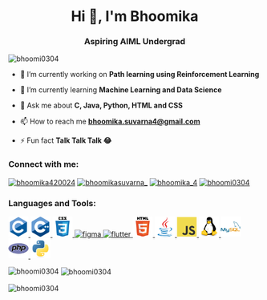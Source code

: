 <h1 align="center">Hi 👋, I'm Bhoomika</h1>
<h3 align="center">Aspiring AIML Undergrad</h3>

<p align="left"> <img src="https://komarev.com/ghpvc/?username=bhoomi0304&label=Profile%20views&color=0e75b6&style=flat" alt="bhoomi0304" /> </p>

- 🔭 I’m currently working on **Path learning using Reinforcement Learning**

- 🌱 I’m currently learning **Machine Learning and Data Science**

- 💬 Ask me about **C, Java, Python, HTML and CSS**

- 📫 How to reach me **bhoomika.suvarna4@gmail.com**

- ⚡ Fun fact **Talk Talk Talk 😂**

<h3 align="left">Connect with me:</h3>
<p align="left">
<a href="https://linkedin.com/in/bhoomika420024" target="blank"><img align="center" src="https://raw.githubusercontent.com/rahuldkjain/github-profile-readme-generator/master/src/images/icons/Social/linked-in-alt.svg" alt="bhoomika420024" height="30" width="40" /></a>
<a href="https://instagram.com/bhoomikasuvarna_" target="blank"><img align="center" src="https://raw.githubusercontent.com/rahuldkjain/github-profile-readme-generator/master/src/images/icons/Social/instagram.svg" alt="bhoomikasuvarna_" height="30" width="40" /></a>
<a href="https://www.codechef.com/users/bhoomika_4" target="blank"><img align="center" src="https://cdn.jsdelivr.net/npm/simple-icons@3.1.0/icons/codechef.svg" alt="bhoomika_4" height="30" width="40" /></a>
<a href="https://www.leetcode.com/bhoomi0304" target="blank"><img align="center" src="https://raw.githubusercontent.com/rahuldkjain/github-profile-readme-generator/master/src/images/icons/Social/leet-code.svg" alt="bhoomi0304" height="30" width="40" /></a>
</p>

<h3 align="left">Languages and Tools:</h3>
<p align="left"> <a href="https://www.cprogramming.com/" target="_blank" rel="noreferrer"> <img src="https://raw.githubusercontent.com/devicons/devicon/master/icons/c/c-original.svg" alt="c" width="40" height="40"/> </a> <a href="https://www.w3schools.com/cpp/" target="_blank" rel="noreferrer"> <img src="https://raw.githubusercontent.com/devicons/devicon/master/icons/cplusplus/cplusplus-original.svg" alt="cplusplus" width="40" height="40"/> </a> <a href="https://www.w3schools.com/css/" target="_blank" rel="noreferrer"> <img src="https://raw.githubusercontent.com/devicons/devicon/master/icons/css3/css3-original-wordmark.svg" alt="css3" width="40" height="40"/> </a> <a href="https://www.figma.com/" target="_blank" rel="noreferrer"> <img src="https://www.vectorlogo.zone/logos/figma/figma-icon.svg" alt="figma" width="40" height="40"/> </a> <a href="https://flutter.dev" target="_blank" rel="noreferrer"> <img src="https://www.vectorlogo.zone/logos/flutterio/flutterio-icon.svg" alt="flutter" width="40" height="40"/> </a> <a href="https://www.w3.org/html/" target="_blank" rel="noreferrer"> <img src="https://raw.githubusercontent.com/devicons/devicon/master/icons/html5/html5-original-wordmark.svg" alt="html5" width="40" height="40"/> </a> <a href="https://www.java.com" target="_blank" rel="noreferrer"> <img src="https://raw.githubusercontent.com/devicons/devicon/master/icons/java/java-original.svg" alt="java" width="40" height="40"/> </a> <a href="https://developer.mozilla.org/en-US/docs/Web/JavaScript" target="_blank" rel="noreferrer"> <img src="https://raw.githubusercontent.com/devicons/devicon/master/icons/javascript/javascript-original.svg" alt="javascript" width="40" height="40"/> </a> <a href="https://www.linux.org/" target="_blank" rel="noreferrer"> <img src="https://raw.githubusercontent.com/devicons/devicon/master/icons/linux/linux-original.svg" alt="linux" width="40" height="40"/> </a> <a href="https://www.mysql.com/" target="_blank" rel="noreferrer"> <img src="https://raw.githubusercontent.com/devicons/devicon/master/icons/mysql/mysql-original-wordmark.svg" alt="mysql" width="40" height="40"/> </a> <a href="https://www.php.net" target="_blank" rel="noreferrer"> <img src="https://raw.githubusercontent.com/devicons/devicon/master/icons/php/php-original.svg" alt="php" width="40" height="40"/> </a> <a href="https://www.python.org" target="_blank" rel="noreferrer"> <img src="https://raw.githubusercontent.com/devicons/devicon/master/icons/python/python-original.svg" alt="python" width="40" height="40"/> </a> </p>

<p><img align="left" src="https://github-readme-stats.vercel.app/api/top-langs?username=bhoomi0304&show_icons=true&locale=en&layout=compact" alt="bhoomi0304" /></p>

<p>&nbsp;<img align="center" src="https://github-readme-stats.vercel.app/api?username=bhoomi0304&show_icons=true&locale=en" alt="bhoomi0304" /></p>

<p><img align="center" src="https://github-readme-streak-stats.herokuapp.com/?user=bhoomi0304&" alt="bhoomi0304" /></p>
